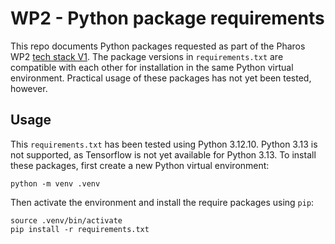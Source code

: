 # WP2 - Python package requirements 

This repo documents Python packages requested as part of the Pharos WP2 [tech stack V1](https://emckclac.sharepoint.com/:x:/r/sites/MT-RMI-PAI/Shared%20Documents/Tech/Work_packages/WP2_ML_user_stories/Pharos_Tech_Stack_V1.xlsx?d=wafdd41c98a654218808e5afb852fdccf&csf=1&web=1&e=bSieSU).
The package versions in `requirements.txt` are compatible with each other for installation in the same Python virtual environment.
Practical usage of these packages has not yet been tested, however.

## Usage

This `requirements.txt` has been tested using Python 3.12.10. 
Python 3.13 is not supported, as Tensorflow is not yet available for Python 3.13.
To install these packages, first create a new Python virtual environment:

```
python -m venv .venv
```

Then activate the environment and install the require packages using `pip`:

```
source .venv/bin/activate
pip install -r requirements.txt
```
